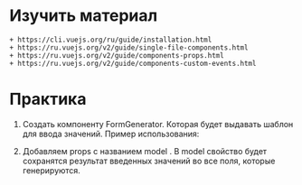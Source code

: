 # Изучить материал
    + https://cli.vuejs.org/ru/guide/installation.html
    + https://ru.vuejs.org/v2/guide/single-file-components.html
    + https://ru.vuejs.org/v2/guide/components-props.html
    + https://ru.vuejs.org/v2/guide/components-custom-events.html
# Практика
    
1) Создать компоненту FormGenerator. Которая будет выдавать шаблон для ввода значений.
Пример использования: <FormGenerator :form="['input[type=text]', 'input[type=email]', 'input[type=button]', 'input[type=text]']">

2) Добавляем props с названием model <FormGenerator :form="['input[type=text]', 'input[type=email]', 'input[type=button]', 'input[type=text]']" :model="inputData">. В model свойство будет сохранятся результат введенных значений во все поля, которые генерируются.

